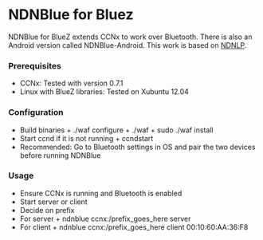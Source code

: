 # NDNBlue for Bluez

NDNBlue for BlueZ extends CCNx to work over Bluetooth. There is also an Android version called NDNBlue-Android. This work is based on [NDNLP](https://github.com/NDN-Routing/NDNLP).

### Prerequisites ###
* CCNx: Tested with version 0.7.1
* Linux with BlueZ libraries: Tested on Xubuntu 12.04

### Configuration ###
* Build binaries
        + ./waf configure
        + ./waf
        + sudo ./waf install
* Start ccnd if it is not running
        + ccndstart
* Recommended: Go to Bluetooth settings in OS and pair the two devices before running NDNBlue

### Usage ###
* Ensure CCNx is running and Bluetooth is enabled
* Start server or client
* Decide on prefix
* For server
        + ndnblue ccnx:/prefix_goes_here server
* For client
        + ndnblue ccnx:/prefix_goes_here client 00:10:60:AA:36:F8